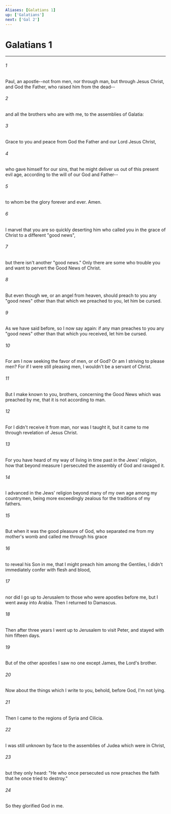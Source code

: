 ```yaml
---
Aliases: [Galatians 1]
up: ['Galatians']
next: ['Gal 2']
---
```

# Galatians 1
***





###### 1 

Paul, an apostle--not from men, nor through man, but through Jesus Christ, and God the Father, who raised him from the dead-- 



###### 2 

and all the brothers who are with me, to the assemblies of Galatia: 



###### 3 

Grace to you and peace from God the Father and our Lord Jesus Christ, 



###### 4 

who gave himself for our sins, that he might deliver us out of this present evil age, according to the will of our God and Father-- 



###### 5 

to whom be the glory forever and ever. Amen. 



###### 6 

I marvel that you are so quickly deserting him who called you in the grace of Christ to a different "good news", 



###### 7 

but there isn't another "good news." Only there are some who trouble you and want to pervert the Good News of Christ. 



###### 8 

But even though we, or an angel from heaven, should preach to you any "good news" other than that which we preached to you, let him be cursed. 



###### 9 

As we have said before, so I now say again: if any man preaches to you any "good news" other than that which you received, let him be cursed. 



###### 10 

For am I now seeking the favor of men, or of God? Or am I striving to please men? For if I were still pleasing men, I wouldn't be a servant of Christ. 



###### 11 

But I make known to you, brothers, concerning the Good News which was preached by me, that it is not according to man. 



###### 12 

For I didn't receive it from man, nor was I taught it, but it came to me through revelation of Jesus Christ. 



###### 13 

For you have heard of my way of living in time past in the Jews' religion, how that beyond measure I persecuted the assembly of God and ravaged it. 



###### 14 

I advanced in the Jews' religion beyond many of my own age among my countrymen, being more exceedingly zealous for the traditions of my fathers. 



###### 15 

But when it was the good pleasure of God, who separated me from my mother's womb and called me through his grace 



###### 16 

to reveal his Son in me, that I might preach him among the Gentiles, I didn't immediately confer with flesh and blood, 



###### 17 

nor did I go up to Jerusalem to those who were apostles before me, but I went away into Arabia. Then I returned to Damascus. 



###### 18 

Then after three years I went up to Jerusalem to visit Peter, and stayed with him fifteen days. 



###### 19 

But of the other apostles I saw no one except James, the Lord's brother. 



###### 20 

Now about the things which I write to you, behold, before God, I'm not lying. 



###### 21 

Then I came to the regions of Syria and Cilicia. 



###### 22 

I was still unknown by face to the assemblies of Judea which were in Christ, 



###### 23 

but they only heard: "He who once persecuted us now preaches the faith that he once tried to destroy." 



###### 24 

So they glorified God in me.
